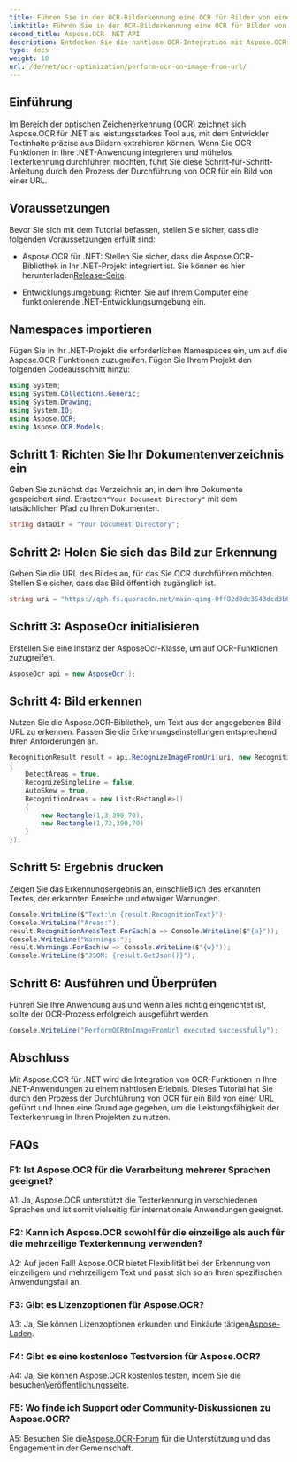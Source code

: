 ```yaml
---
title: Führen Sie in der OCR-Bilderkennung eine OCR für Bilder von einer URL durch
linktitle: Führen Sie in der OCR-Bilderkennung eine OCR für Bilder von einer URL durch
second_title: Aspose.OCR .NET API
description: Entdecken Sie die nahtlose OCR-Integration mit Aspose.OCR für .NET. Erkennen Sie Text präzise aus Bildern.
type: docs
weight: 10
url: /de/net/ocr-optimization/perform-ocr-on-image-from-url/
---
```

## Einführung

Im Bereich der optischen Zeichenerkennung (OCR) zeichnet sich Aspose.OCR für .NET als leistungsstarkes Tool aus, mit dem Entwickler Textinhalte präzise aus Bildern extrahieren können. Wenn Sie OCR-Funktionen in Ihre .NET-Anwendung integrieren und mühelos Texterkennung durchführen möchten, führt Sie diese Schritt-für-Schritt-Anleitung durch den Prozess der Durchführung von OCR für ein Bild von einer URL.

## Voraussetzungen

Bevor Sie sich mit dem Tutorial befassen, stellen Sie sicher, dass die folgenden Voraussetzungen erfüllt sind:

-  Aspose.OCR für .NET: Stellen Sie sicher, dass die Aspose.OCR-Bibliothek in Ihr .NET-Projekt integriert ist. Sie können es hier herunterladen[Release-Seite](https://releases.aspose.com/ocr/net/).

- Entwicklungsumgebung: Richten Sie auf Ihrem Computer eine funktionierende .NET-Entwicklungsumgebung ein.

## Namespaces importieren

Fügen Sie in Ihr .NET-Projekt die erforderlichen Namespaces ein, um auf die Aspose.OCR-Funktionen zuzugreifen. Fügen Sie Ihrem Projekt den folgenden Codeausschnitt hinzu:

```csharp
using System;
using System.Collections.Generic;
using System.Drawing;
using System.IO;
using Aspose.OCR;
using Aspose.OCR.Models;
```

## Schritt 1: Richten Sie Ihr Dokumentenverzeichnis ein

 Geben Sie zunächst das Verzeichnis an, in dem Ihre Dokumente gespeichert sind. Ersetzen`"Your Document Directory"` mit dem tatsächlichen Pfad zu Ihren Dokumenten.

```csharp
string dataDir = "Your Document Directory";
```

## Schritt 2: Holen Sie sich das Bild zur Erkennung

Geben Sie die URL des Bildes an, für das Sie OCR durchführen möchten. Stellen Sie sicher, dass das Bild öffentlich zugänglich ist.

```csharp
string uri = "https://qph.fs.quoracdn.net/main-qimg-0ff82d0dc3543dcd3b06028f5476c2e4";
```

## Schritt 3: AsposeOcr initialisieren

Erstellen Sie eine Instanz der AsposeOcr-Klasse, um auf OCR-Funktionen zuzugreifen.

```csharp
AsposeOcr api = new AsposeOcr();
```

## Schritt 4: Bild erkennen

Nutzen Sie die Aspose.OCR-Bibliothek, um Text aus der angegebenen Bild-URL zu erkennen. Passen Sie die Erkennungseinstellungen entsprechend Ihren Anforderungen an.

```csharp
RecognitionResult result = api.RecognizeImageFromUri(uri, new RecognitionSettings
{
    DetectAreas = true,
    RecognizeSingleLine = false,
    AutoSkew = true,
    RecognitionAreas = new List<Rectangle>()
    {
        new Rectangle(1,3,390,70),
        new Rectangle(1,72,390,70)
    }
});
```

## Schritt 5: Ergebnis drucken

Zeigen Sie das Erkennungsergebnis an, einschließlich des erkannten Textes, der erkannten Bereiche und etwaiger Warnungen.

```csharp
Console.WriteLine($"Text:\n {result.RecognitionText}");
Console.WriteLine("Areas:");
result.RecognitionAreasText.ForEach(a => Console.WriteLine($"{a}"));
Console.WriteLine("Warnings:");
result.Warnings.ForEach(w => Console.WriteLine($"{w}"));
Console.WriteLine($"JSON: {result.GetJson()}");
```

## Schritt 6: Ausführen und Überprüfen

Führen Sie Ihre Anwendung aus und wenn alles richtig eingerichtet ist, sollte der OCR-Prozess erfolgreich ausgeführt werden.

```csharp
Console.WriteLine("PerformOCROnImageFromUrl executed successfully");
```

## Abschluss

Mit Aspose.OCR für .NET wird die Integration von OCR-Funktionen in Ihre .NET-Anwendungen zu einem nahtlosen Erlebnis. Dieses Tutorial hat Sie durch den Prozess der Durchführung von OCR für ein Bild von einer URL geführt und Ihnen eine Grundlage gegeben, um die Leistungsfähigkeit der Texterkennung in Ihren Projekten zu nutzen.

## FAQs

### F1: Ist Aspose.OCR für die Verarbeitung mehrerer Sprachen geeignet?

A1: Ja, Aspose.OCR unterstützt die Texterkennung in verschiedenen Sprachen und ist somit vielseitig für internationale Anwendungen geeignet.

### F2: Kann ich Aspose.OCR sowohl für die einzeilige als auch für die mehrzeilige Texterkennung verwenden?

A2: Auf jeden Fall! Aspose.OCR bietet Flexibilität bei der Erkennung von einzeiligem und mehrzeiligem Text und passt sich so an Ihren spezifischen Anwendungsfall an.

### F3: Gibt es Lizenzoptionen für Aspose.OCR?

 A3: Ja, Sie können Lizenzoptionen erkunden und Einkäufe tätigen[Aspose-Laden](https://purchase.aspose.com/buy).

### F4: Gibt es eine kostenlose Testversion für Aspose.OCR?

 A4: Ja, Sie können Aspose.OCR kostenlos testen, indem Sie die besuchen[Veröffentlichungsseite](https://releases.aspose.com/).

### F5: Wo finde ich Support oder Community-Diskussionen zu Aspose.OCR?

 A5: Besuchen Sie die[Aspose.OCR-Forum](https://forum.aspose.com/c/ocr/16) für die Unterstützung und das Engagement in der Gemeinschaft.